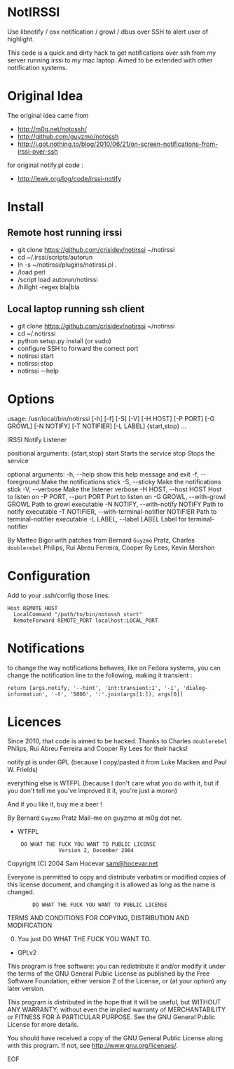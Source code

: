 NotIRSSI
========
Use libnotify / osx notification / growl / dbus over SSH to alert user
of highlight.

This code is a quick and dirty hack to get notifications over ssh from my server
running irssi to my mac laptop. Aimed to be extended with other notification
systems.

Original Idea
=============
The original idea came from
 * http://m0g.net/notossh/
 * http://github.com/guyzmo/notossh
 * http://i.got.nothing.to/blog/2010/06/21/on-screen-notifications-from-irssi-over-ssh

for original notify.pl code :
 * http://lewk.org/log/code/irssi-notify

Install
=======
Remote host running irssi
-------------------------
* git clone https://github.com/crisidev/notirssi ~/notirssi
* cd ~/.irssi/scripts/autorun
* ln -s ~/notirssi/plugins/notirssi.pl .
* /load perl
* /script load autorun/notirssi
* /hilight -regex bla|bla

Local laptop running ssh client
-------------------------------
* git clone https://github.com/crisidev/notirssi ~/notirssi
* cd ~/.notirssi
* python setup.py install (or sudo)
* configure SSH to forward the correct port
* notirssi start
* notirssi stop
* notirssi --help

Options
=======
  usage: /usr/local/bin/notirssi [-h] [-f] [-S] [-V] [-H HOST] [-P PORT]
                                 [-G GROWL] [-N NOTIFY] [-T NOTIFIER] [-L LABEL]
                                 {start,stop} ...

  IRSSI Notify Listener

  positional arguments:
    {start,stop}
      start               Starts the service
      stop                Stops the service

  optional arguments:
    -h, --help            show this help message and exit
    -f, --foreground      Make the notifications stick
    -S, --sticky          Make the notifications stick
    -V, --verbose         Make the listener verbose
    -H HOST, --host HOST  Host to listen on
    -P PORT, --port PORT  Port to listen on
    -G GROWL, --with-growl GROWL
                          Path to growl executable
    -N NOTIFY, --with-notify NOTIFY
                          Path to notify executable
    -T NOTIFIER, --with-terminal-notifier NOTIFIER
                          Path to terminal-notifier executable
    -L LABEL, --label LABEL
                          Label for terminal-notifier

  By Matteo Bigoi with patches from Bernard `Guyzmo` Pratz, Charles
  `doublerebel` Philips, Rui Abreu Ferreira, Cooper Ry Lees, Kevin Mershon

Configuration
=============

Add to your .ssh/config those lines:

    Host REMOTE_HOST
      LocalCommand "/path/to/bin/notossh start"
      RemoteForward REMOTE_PORT localhost:LOCAL_PORT

Notifications
=============

to change the way notifications behaves, like on Fedora systems, you can change the notification
line to the following, making it transient :

    return [args.notify, '--hint', 'int:transient:1', '-i', 'dialog-information', '-t', '5000', ':'.join(args[1:]), args[0]]

Licences
========

Since 2010, that code is aimed to be hacked.
Thanks to Charles `doublerebel` Philips, Rui Abreu Ferreira and Cooper Ry Lees for their hacks!

notify.pl is under GPL (because I copy/pasted it from Luke Macken and Paul W. Frields)

everything else is WTFPL (because I don't care what you do with it, but if you don't 
tell me you've improved it it, you're just a moron)

And if you like it, buy me a beer ! 

By Bernard `Guyzmo` Pratz
Mail-me on guyzmo at m0g dot net.

 * WTFPL

        DO WHAT THE FUCK YOU WANT TO PUBLIC LICENSE 
                    Version 2, December 2004 

 Copyright (C) 2004 Sam Hocevar <sam@hocevar.net> 

 Everyone is permitted to copy and distribute verbatim or modified 
 copies of this license document, and changing it is allowed as long 
 as the name is changed. 

            DO WHAT THE FUCK YOU WANT TO PUBLIC LICENSE 
   TERMS AND CONDITIONS FOR COPYING, DISTRIBUTION AND MODIFICATION 

  0. You just DO WHAT THE FUCK YOU WANT TO.

 * GPLv2

This program is free software: you can redistribute it and/or modify
it under the terms of the GNU General Public License as published by
the Free Software Foundation, either version 2 of the License, or
(at your option) any later version.

This program is distributed in the hope that it will be useful,
but WITHOUT ANY WARRANTY; without even the implied warranty of
MERCHANTABILITY or FITNESS FOR A PARTICULAR PURPOSE.  See the
GNU General Public License for more details.

You should have received a copy of the GNU General Public License
along with this program.  If not, see <http://www.gnu.org/licenses/>.

EOF
